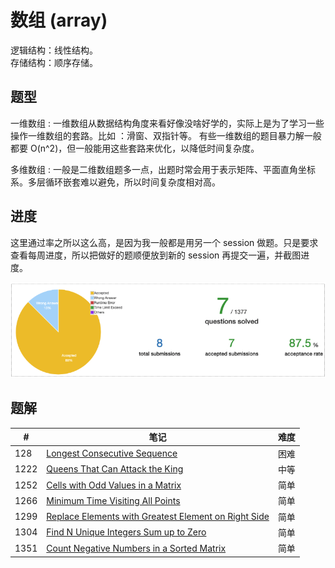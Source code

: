 # 数组 (array)

逻辑结构：线性结构。   
存储结构：顺序存储。     


## 题型 

一维数组 : 一维数组从数据结构角度来看好像没啥好学的，实际上是为了学习一些操作一维数组的套路。比如 ：滑窗、双指针等。 有些一维数组的题目暴力解一般都要 O(n^2)，但一般能用这些套路来优化，以降低时间复杂度。

多维数组 : 一般是二维数组题多一点，出题时常会用于表示矩阵、平面直角坐标系。多层循环嵌套难以避免，所以时间复杂度相对高。 

## 进度 

这里通过率之所以这么高，是因为我一般都是用另一个 session 做题。只是要求查看每周进度，所以把做好的题顺便放到新的 session 再提交一遍，并截图进度。 

![](../assets/array_progress.png)

## 题解  

| # | 笔记  | 难度 |    
|---|---|---|    
| 128  | [Longest Consecutive Sequence][q128] | 困难 | 
| 1222 | [Queens That Can Attack the King][q1222] | 中等 | 
| 1252 | [Cells with Odd Values in a Matrix][q1252] | 简单 | 
| 1266 | [Minimum Time Visiting All Points][q1266] | 简单 |   
| 1299 | [Replace Elements with Greatest Element on Right Side][q1299] | 简单 |    
| 1304 | [Find N Unique Integers Sum up to Zero][q1304] | 简单 | 
| 1351 | [Count Negative Numbers in a Sorted Matrix][q1351] | 简单 |   



<!-- refs -->
[q128]:https://github.com/chenxinlong/leetcode/blob/master/algs/128.go#L61~L93 
[q1222]:https://github.com/chenxinlong/leetcode/blob/master/algs/1222.go 
[q1252]:https://github.com/chenxinlong/leetcode/blob/master/algs/1252.go 
[q1266]:https://github.com/chenxinlong/leetcode/blob/master/algs/1266.go 
[q1299]:https://github.com/chenxinlong/leetcode/blob/master/algs/1299.go 
[q1304]:https://github.com/chenxinlong/leetcode/blob/master/algs/1304.go 
[q1351]:https://github.com/chenxinlong/leetcode/blob/master/algs/1351.go 
